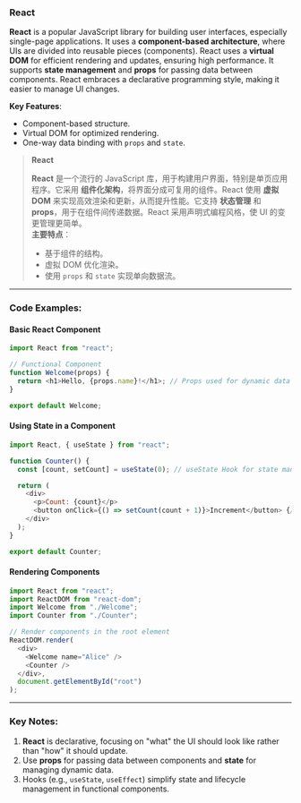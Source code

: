 ### React

<audio src="..\..\mp3\__React__ is a .mp3"></audio>

**React** is a popular JavaScript library for building user interfaces, especially single-page applications. It uses a **component-based architecture**, where UIs are divided into reusable pieces (components). React uses a **virtual DOM** for efficient rendering and updates, ensuring high performance. It supports **state management** and **props** for passing data between components. React embraces a declarative programming style, making it easier to manage UI changes.

**Key Features**:  
- Component-based structure.  
- Virtual DOM for optimized rendering.  
- One-way data binding with `props` and `state`.

> **React**  
>
> <audio src="..\..\mp3\React 是一个流行的 Ja.mp3"></audio>
>
> **React** 是一个流行的 JavaScript 库，用于构建用户界面，特别是单页应用程序。它采用 **组件化架构**，将界面分成可复用的组件。React 使用 **虚拟 DOM** 来实现高效渲染和更新，从而提升性能。它支持 **状态管理** 和 **props**，用于在组件间传递数据。React 采用声明式编程风格，使 UI 的变更管理更简单。  
> **主要特点**：  
>
> - 基于组件的结构。  
> - 虚拟 DOM 优化渲染。  
> - 使用 `props` 和 `state` 实现单向数据流。

---

### Code Examples:

<audio src="..\..\mp3\这段代码展示了React的核心.mp3"></audio>

#### **Basic React Component**
```javascript
import React from "react";

// Functional Component
function Welcome(props) {
  return <h1>Hello, {props.name}!</h1>; // Props used for dynamic data
}

export default Welcome;
```

#### **Using State in a Component**
```javascript
import React, { useState } from "react";

function Counter() {
  const [count, setCount] = useState(0); // useState Hook for state management

  return (
    <div>
      <p>Count: {count}</p>
      <button onClick={() => setCount(count + 1)}>Increment</button> {/* Event handling */}
    </div>
  );
}

export default Counter;
```

#### **Rendering Components**
```javascript
import React from "react";
import ReactDOM from "react-dom";
import Welcome from "./Welcome";
import Counter from "./Counter";

// Render components in the root element
ReactDOM.render(
  <div>
    <Welcome name="Alice" />
    <Counter />
  </div>,
  document.getElementById("root")
);
```

---

### Key Notes:

<audio src="..\..\mp3\1. __React__ is.mp3"></audio>

1. **React** is declarative, focusing on "what" the UI should look like rather than "how" it should update.  
2. Use **props** for passing data between components and **state** for managing dynamic data.  
3. Hooks (e.g., `useState`, `useEffect`) simplify state and lifecycle management in functional components.